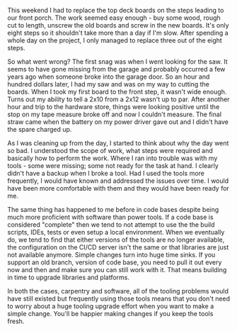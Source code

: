 This weekend I had to replace the top deck boards on the steps leading to
our front porch. The work seemed easy enough - buy some wood, rough cut to
length, unscrew the old boards and screw in the new boards. It's only eight
steps so it shouldn't take more than a day if I'm slow. After spending a
whole day on the project, I only managed to replace three out of the eight
steps. 

So what went wrong? The first snag was when I went looking for the saw. It
seems to have gone missing from the garage and probably occurred a few years
ago when someone broke into the garage door. So an hour and hundred dollars
later, I had my saw and was on my way to cutting the boards. When I took my
first board to the front step, it wasn't wide enough. Turns out my ability 
to tell a 2x10 from a 2x12 wasn't up to par. After another hour and trip to
the hardware store, things were looking positive until the stop on my tape
measure broke off and now I couldn't measure. The final straw came when the
battery on my power driver gave out and I didn't have the spare charged up.

As I was cleaning up from the day, I started to think about why the day went
so bad. I understood the scope of work, what steps were required and basically
how to perform the work. Where I ran into trouble was with my tools - some 
were missing; some not ready for the task at hand. I clearly didn't have 
a backup when I broke a tool. Had I used the tools more frequently, I would
have known and addressed the issues over time. I would have been more
comfortable with them and they would have been ready for me. 

The same thing has happened to me before in code bases despite being much more
proficient with software than power tools. If a code base is considered "complete"
then we tend to not attempt to use the the build scripts, IDEs, tests or even
setup a local environment. When we eventually do, we tend to find that either
versions of the tools are no longer available, the configuration on the CI/CD 
server isn't the same or that libraries are just not available anymore. Simple
changes turn into huge time sinks. If you support an old branch, version of
code base, you need to pull it out every now and then and make sure you can
still work with it. That means building in time to upgrade libraries and 
platforms.  

In both the cases, carpentry and software, all of the tooling problems would
have still existed but frequently using those tools means that you don't need
to worry about a huge tooling upgrade effort when you want to make a simple
change. You'll be happier making changes if you keep the tools fresh.
 
